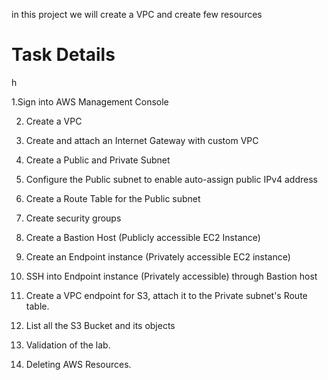 in this project we will create a VPC and create few resources

<h1>Task Details</h1>h

1.Sign into AWS Management Console

2. Create a VPC

3. Create and attach an Internet Gateway with custom VPC

4. Create a Public and Private Subnet

5. Configure the Public subnet to enable auto-assign public IPv4 address

6. Create a Route Table for the Public subnet

7. Create security groups

8. Create a Bastion Host (Publicly accessible EC2 Instance)

9. Create an Endpoint instance (Privately accessible EC2 instance)

10. SSH into Endpoint instance (Privately accessible) through Bastion host

11. Create a VPC endpoint for S3, attach it to the Private subnet's Route table.

12. List all the S3 Bucket and its objects

13. Validation of the lab.

14. Deleting AWS Resources.
